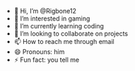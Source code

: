 - 👋 Hi, I’m @Rigbone12 
- 👀 I’m interested in gaming
- 🌱 I’m currently learning coding
- 💞️ I’m looking to collaborate on projects
- 📫 How to reach me through email
- 😄 Pronouns: him
- ⚡ Fun fact: you tell me

<!---
Rigbone12/Rigbone12 is a ✨ special ✨ repository because its `README.md` (this file) appears on your GitHub profile.
You can click the Preview link to take a look at your changes.
--->
